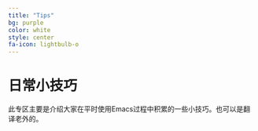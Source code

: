```yaml
---
title: "Tips"
bg: purple
color: white
style: center
fa-icon: lightbulb-o
---
```


# 日常小技巧

此专区主要是介绍大家在平时使用Emacs过程中积累的一些小技巧。也可以是翻译老外的。
